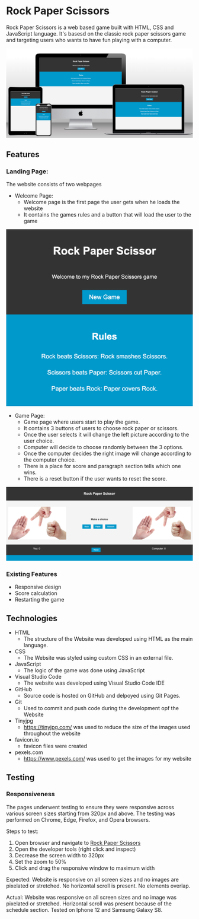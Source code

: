 # Rock Paper Scissors
Rock Paper Scissors is a web based game built with HTML, CSS and JavaScript language. It's basesd on the classic rock paper scissors game and targeting users who wants to have fun playing with a computer.

![Mockup](assets/images/readme_images/mockup.png)

## Features 

### Landing Page:

The website consists of two webpages

* Welcome Page: 
    * Welcome page is the first page the user gets when he loads the website
    * It contains the games rules and a button that will load the user to the game

![Welcome Page](assets/images/readme_images/welcome_page.png)    

* Game Page:
    * Game page where users start to play the game.
    * It contains 3 buttons of users to choose rock paper or scissors.
    * Once the user selects it will change the left picture according to the user choice.
    * Computer will decide to choose randomly between the 3 options.
    * Once the computer decides the right image will change according to the computer choice.
    * There is a place for score and paragraph section tells which one wins.
    * There is a reset button if the user wants to reset the score.

![Game Page](assets/images/readme_images/game_page.png)

 ### Existing Features 
 * Responsive design
 * Score calculation
 * Restarting the game
 

## Technologies 
* HTML
    * The structure of the Website was developed using HTML as the main language.
* CSS
    * The Website was styled using custom CSS in an external file.
* JavaScript
    * The logic of the game was done using JavaScript    
* Visual Studio Code
    * The website was developed using Visual Studio Code IDE
* GitHub
    * Source code is hosted on GitHub and delpoyed using Git Pages.
* Git
    * Used to commit and push code during the development opf the Website
* Tinyjpg
    * https://tinyjpg.com/ was used to reduce the size of the images used throughout the website
* favicon.io
    * favicon files were created 
* pexels.com
    * https://www.pexels.com/ was used to get the images for my website   

 ## Testing
  ### Responsiveness 
The pages underwent testing to ensure they were responsive across various screen sizes starting from 320px and above. The testing was performed on Chrome, Edge, Firefox, and Opera browsers.

Steps to test:
1. Open browser and navigate to [Rock Paper Scissors](https://moabdelbasset.github.io/rps/)
2. Open the developer tools (right click and inspect)
3. Decrease the screen width to 320px
4. Set the zoom to 50%
5. Click and drag the responsive window to maximum width

Expected:
Website is responsive on all screen sizes and no images are pixelated or stretched.
No horizontal scroll is present.
No elements overlap.

Actual:
Website was responsive on all screen sizes and no image was pixelated or stretched.
Horizontal scroll was present because of the schedule section.
Tested on Iphone 12 and Samsung Galaxy S8.
